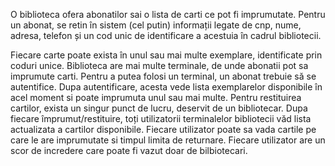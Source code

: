 O biblioteca ofera abonatilor sai o lista de carti ce pot fi imprumutate. Pentru un abonat, se retin în sistem (cel putin) informații legate de cnp, nume, adresa, telefon și un cod unic de identificare a acestuia în cadrul bibliotecii.

Fiecare carte poate exista în unul sau mai multe exemplare, identificate prin coduri unice. 
Biblioteca are mai multe terminale, de unde abonatii pot sa imprumute carti. 
Pentru a putea folosi un terminal, un abonat trebuie să se autentifice. 
Dupa autentificare, acesta vede lista exemplarelor disponibile în acel moment si poate imprumuta unul sau mai multe. 
Pentru restituirea cartilor, exista un singur punct de lucru, deservit de un bibliotecar. 
Dupa fiecare împrumut/restituire, toți utilizatorii terminalelor bibliotecii văd lista actualizata a cartilor disponibile. 
Fiecare utilizator poate sa vada cartile pe care le are imprumutate si timpul limita de returnare. 
Fiecare utilizator are un scor de incredere care poate fi vazut doar de bilbiotecari.
